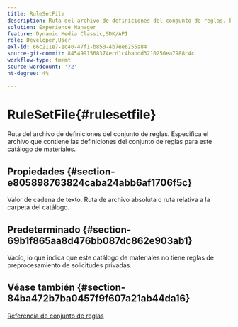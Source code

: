 ```yaml
---
title: RuleSetFile
description: Ruta del archivo de definiciones del conjunto de reglas. Especifica el archivo que contiene las definiciones del conjunto de reglas para este catálogo de materiales.
solution: Experience Manager
feature: Dynamic Media Classic,SDK/API
role: Developer,User
exl-id: 66c211e7-1c40-47f1-b850-4b7ee6255a84
source-git-commit: 8454991568374ecd1c4babdd3210250ea7988c4c
workflow-type: tm+mt
source-wordcount: '72'
ht-degree: 4%

---
```


# RuleSetFile{#rulesetfile}

Ruta del archivo de definiciones del conjunto de reglas. Especifica el archivo que contiene las definiciones del conjunto de reglas para este catálogo de materiales.

## Propiedades {#section-e805898763824caba24abb6af1706f5c}

Valor de cadena de texto. Ruta de archivo absoluta o ruta relativa a la carpeta del catálogo.

## Predeterminado {#section-69b1f865aa8d476bb087dc862e903ab1}

Vacío, lo que indica que este catálogo de materiales no tiene reglas de preprocesamiento de solicitudes privadas.

## Véase también {#section-84ba472b7ba0457f9f607a21ab44da16}

[Referencia de conjunto de reglas](../../../../../ir-api/material-cat/image-rendering-api-ref/c-ir-material-catalog/c-ir-rule-set-reference/c-ir-rule-set-reference.md#concept-2369f884d9724727aaf436b5b0261dbe)
